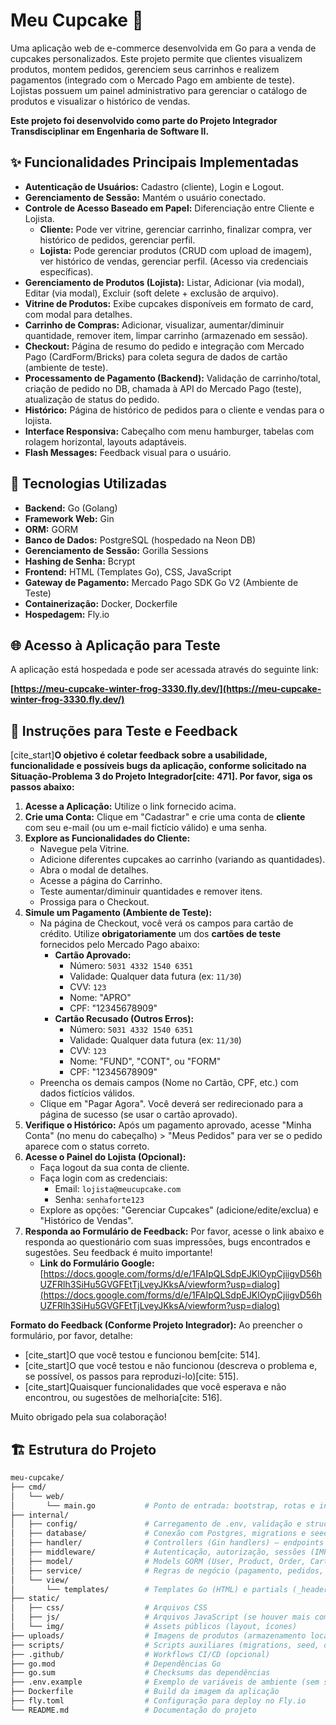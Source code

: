 # Meu Cupcake 🧁

Uma aplicação web de e-commerce desenvolvida em Go para a venda de cupcakes personalizados. Este projeto permite que clientes visualizem produtos, montem pedidos, gerenciem seus carrinhos e realizem pagamentos (integrado com o Mercado Pago em ambiente de teste). Lojistas possuem um painel administrativo para gerenciar o catálogo de produtos e visualizar o histórico de vendas.

**Este projeto foi desenvolvido como parte do Projeto Integrador Transdisciplinar em Engenharia de Software II.**

## ✨ Funcionalidades Principais Implementadas

- **Autenticação de Usuários:** Cadastro (cliente), Login e Logout.
- **Gerenciamento de Sessão:** Mantém o usuário conectado.
- **Controle de Acesso Baseado em Papel:** Diferenciação entre Cliente e Lojista.
  - **Cliente:** Pode ver vitrine, gerenciar carrinho, finalizar compra, ver histórico de pedidos, gerenciar perfil.
  - **Lojista:** Pode gerenciar produtos (CRUD com upload de imagem), ver histórico de vendas, gerenciar perfil. (Acesso via credenciais específicas).
- **Gerenciamento de Produtos (Lojista):** Listar, Adicionar (via modal), Editar (via modal), Excluir (soft delete + exclusão de arquivo).
- **Vitrine de Produtos:** Exibe cupcakes disponíveis em formato de card, com modal para detalhes.
- **Carrinho de Compras:** Adicionar, visualizar, aumentar/diminuir quantidade, remover item, limpar carrinho (armazenado em sessão).
- **Checkout:** Página de resumo do pedido e integração com Mercado Pago (CardForm/Bricks) para coleta segura de dados de cartão (ambiente de teste).
- **Processamento de Pagamento (Backend):** Validação de carrinho/total, criação de pedido no DB, chamada à API do Mercado Pago (teste), atualização de status do pedido.
- **Histórico:** Página de histórico de pedidos para o cliente e vendas para o lojista.
- **Interface Responsiva:** Cabeçalho com menu hamburger, tabelas com rolagem horizontal, layouts adaptáveis.
- **Flash Messages:** Feedback visual para o usuário.

## 🚀 Tecnologias Utilizadas

- **Backend:** Go (Golang)
- **Framework Web:** Gin
- **ORM:** GORM
- **Banco de Dados:** PostgreSQL (hospedado na Neon DB)
- **Gerenciamento de Sessão:** Gorilla Sessions
- **Hashing de Senha:** Bcrypt
- **Frontend:** HTML (Templates Go), CSS, JavaScript
- **Gateway de Pagamento:** Mercado Pago SDK Go V2 (Ambiente de Teste)
- **Containerização:** Docker, Dockerfile
- **Hospedagem:** Fly.io

## 🌐 Acesso à Aplicação para Teste

A aplicação está hospedada e pode ser acessada através do seguinte link:

**[https://meu-cupcake-winter-frog-3330.fly.dev/](https://meu-cupcake-winter-frog-3330.fly.dev/)**

## 🧪 Instruções para Teste e Feedback

[cite_start]**O objetivo é coletar feedback sobre a usabilidade, funcionalidade e possíveis bugs da aplicação, conforme solicitado na Situação-Problema 3 do Projeto Integrador[cite: 471]. Por favor, siga os passos abaixo:**

1.  **Acesse a Aplicação:** Utilize o link fornecido acima.
2.  **Crie uma Conta:** Clique em "Cadastrar" e crie uma conta de **cliente** com seu e-mail (ou um e-mail fictício válido) e uma senha.
3.  **Explore as Funcionalidades do Cliente:**
    - Navegue pela Vitrine.
    - Adicione diferentes cupcakes ao carrinho (variando as quantidades).
    - Abra o modal de detalhes.
    - Acesse a página do Carrinho.
    - Teste aumentar/diminuir quantidades e remover itens.
    - Prossiga para o Checkout.
4.  **Simule um Pagamento (Ambiente de Teste):**
    - Na página de Checkout, você verá os campos para cartão de crédito. Utilize **obrigatoriamente** um dos **cartões de teste** fornecidos pelo Mercado Pago abaixo:
      - **Cartão Aprovado:**
        - Número: `5031 4332 1540 6351`
        - Validade: Qualquer data futura (ex: `11/30`)
        - CVV: `123`
        - Nome: "APRO"
        - CPF: "12345678909"
      - **Cartão Recusado (Outros Erros):**
        - Número: `5031 4332 1540 6351`
        - Validade: Qualquer data futura (ex: `11/30`)
        - CVV: `123`
        - Nome: "FUND", "CONT", ou "FORM"
        - CPF: "12345678909"
    - Preencha os demais campos (Nome no Cartão, CPF, etc.) com dados fictícios válidos.
    - Clique em "Pagar Agora". Você deverá ser redirecionado para a página de sucesso (se usar o cartão aprovado).
5.  **Verifique o Histórico:** Após um pagamento aprovado, acesse "Minha Conta" (no menu do cabeçalho) > "Meus Pedidos" para ver se o pedido aparece com o status correto.
6.  **Acesse o Painel do Lojista (Opcional):**
    - Faça logout da sua conta de cliente.
    - Faça login com as credenciais:
      - Email: `lojista@meucupcake.com`
      - Senha: `senhaforte123`
    - Explore as opções: "Gerenciar Cupcakes" (adicione/edite/exclua) e "Histórico de Vendas".
7.  **Responda ao Formulário de Feedback:** Por favor, acesse o link abaixo e responda ao questionário com suas impressões, bugs encontrados e sugestões. Seu feedback é muito importante!
    - **Link do Formulário Google:** [https://docs.google.com/forms/d/e/1FAIpQLSdpEJKlOypCjiigvD56hUZFRlh3SiHu5GVGFEtTjLveyJKksA/viewform?usp=dialog](https://docs.google.com/forms/d/e/1FAIpQLSdpEJKlOypCjiigvD56hUZFRlh3SiHu5GVGFEtTjLveyJKksA/viewform?usp=dialog)

**Formato do Feedback (Conforme Projeto Integrador):**
Ao preencher o formulário, por favor, detalhe:

- [cite_start]O que você testou e funcionou bem[cite: 514].
- [cite_start]O que você testou e não funcionou (descreva o problema e, se possível, os passos para reproduzi-lo)[cite: 515].
- [cite_start]Quaisquer funcionalidades que você esperava e não encontrou, ou sugestões de melhoria[cite: 516].

Muito obrigado pela sua colaboração!

## 🏗️ Estrutura do Projeto

```bash
meu-cupcake/
├── cmd/
│   └── web/
│       └── main.go           # Ponto de entrada: bootstrap, rotas e inicialização do servidor
├── internal/
│   ├── config/               # Carregamento de .env, validação e structs de config (IMPLEMENTAÇÃO FUTURA SUGERIDA)
│   ├── database/             # Conexão com Postgres, migrations e seeders
│   ├── handler/              # Controllers (Gin handlers) — endpoints HTTP
│   ├── middleware/           # Autenticação, autorização, sessões (IMPLEMENTAÇÃO FUTURA SUGERIDA)
│   ├── model/                # Models GORM (User, Product, Order, Cart, etc.)
│   ├── service/              # Regras de negócio (pagamento, pedidos, catálogo) (IMPLEMENTAÇÃO FUTURA SUGERIDA)
│   └── view/
│       └── templates/        # Templates Go (HTML) e partials (_header.html)
├── static/
│   ├── css/                  # Arquivos CSS
│   ├── js/                   # Arquivos JavaScript (se houver mais complexidade)
│   └── img/                  # Assets públicos (layout, ícones)
├── uploads/                  # Imagens de produtos (armazenamento local/depósito)
├── scripts/                  # Scripts auxiliares (migrations, seed, deploy helpers) (IMPLEMENTAÇÃO FUTURA SUGERIDA)
├── .github/                  # Workflows CI/CD (opcional)
├── go.mod                    # Dependências Go
├── go.sum                    # Checksums das dependências
├── .env.example              # Exemplo de variáveis de ambiente (sem segredos)
├── Dockerfile                # Build da imagem da aplicação
├── fly.toml                  # Configuração para deploy no Fly.io
└── README.md                 # Documentação do projeto
```
